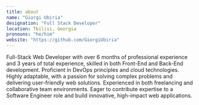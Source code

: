 ```yaml
---
title: about
name: "Giorgi Ubiria"
designation: "Full Stack Developer"
location: Tbilisi, Georgia
pronouns: "he/him"
website: "https://github.com/GiorgiUbiria"
---
```


Full-Stack Web Developer with over 6 months of professional
experience and 3 years of total experience, skilled in both
Front-End and Back-End development. Proficient in DevOps
principles and cloud technologies. Highly adaptable, with
a passion for solving complex problems and delivering
user-friendly web solutions. Experienced in both freelancing
and collaborative team environments. Eager to contribute
expertise to a Software Engineer role and build innovative,
high-impact web applications.

